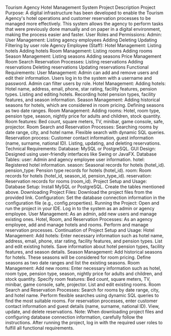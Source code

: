 Tourism Agency Hotel Management System 
Project Description
Project Purpose: A digital infrastructure has been developed to enable the Tourism Agency's hotel operations and customer reservation processes to be managed more effectively. This system allows the agency to perform tasks that were previously done manually and on paper in a digital environment, making the process easier and faster.
User Roles and Permissions:
Admin:
User Management:
Listing agency employees
Adding
Deleting
Updating
Filtering by user role
Agency Employee (Staff):
Hotel Management:
Listing hotels
Adding hotels
Room Management:
Listing rooms
Adding rooms
Season Management:
Listing seasons
Adding seasons
Price Management
Room Search
Reservation Processes:
Listing reservations
Adding reservations
Deleting reservations
Updating reservations
Functional Requirements:
User Management:
Admin can add and remove users and edit their information.
Users log in to the system with a username and password.
Admin can filter users by role.
Hotel Management:
Adding hotels: Hotel name, address, email, phone, star rating, facility features, pension types.
Listing and editing hotels.
Recording hotel pension types, facility features, and season information.
Season Management:
Adding historical seasons for hotels, which are considered in room pricing.
Defining seasons as two date ranges.
Room Management:
Adding rooms: Hotel, room type, pension type, season, nightly price for adults and children, stock quantity.
Room features: Bed count, square meters, TV, minibar, game console, safe, projector.
Room Search and Reservation Processes:
Searching rooms by date range, city, and hotel name.
Flexible search with dynamic SQL queries.
Reservation process: Customer contact information, guest information (name, surname, national ID).
Listing, updating, and deleting reservations.
Technical Requirements:
Database:
MySQL or PostgreSQL.
GUI Design:
Designed using user-friendly interfaces like Swing or JavaFX.
Database Tables:
user: Admin and agency employee user information.
hotel: Registered hotel information.
season: Seasonal records for hotels (hotel_id).
pension_type: Pension type records for hotels (hotel_id).
room: Room records for hotels (hotel_id, season_id, pension_type_id).
reservation: Reservation records for rooms (room_id).
Project Setup and Usage:
Database Setup:
Install MySQL or PostgreSQL.
Create the tables mentioned above.
Downloading Project Files:
Download the project files from the provided link.
Configuration:
Set the database connection information in the configuration file (e.g., config.properties).
Running the Project:
Open and run the project in your IDE.
Log in to the system as an admin or agency employee.
User Management:
As an admin, add new users and manage existing ones.
Hotel, Room, and Reservation Processes:
As an agency employee, add and manage hotels and rooms.
Perform and manage reservation processes.
Continuation of Project Setup and Usage:
Hotel Management:
Add hotels: Enter necessary information such as hotel name, address, email, phone, star rating, facility features, and pension types.
List and edit existing hotels.
Save information about hotel pension types, facility features, and season details.
Season Management:
Add historical seasons for hotels. These seasons will be considered for room pricing.
Define seasons as two date ranges and list the existing seasons.
Room Management:
Add new rooms: Enter necessary information such as hotel, room type, pension type, season, nightly price for adults and children, and stock quantity.
Specify room features: Bed count, square meters, TV, minibar, game console, safe, projector.
List and edit existing rooms.
Room Search and Reservation Processes:
Search for rooms by date range, city, and hotel name.
Perform flexible searches using dynamic SQL queries to find the most suitable rooms.
For reservation processes, enter customer contact information and guest details (name, surname, national ID).
View, update, and delete reservations.
Note: When downloading project files and configuring database connection information, carefully follow the instructions. After running the project, log in with the required user roles to fulfill all functional requirements.
